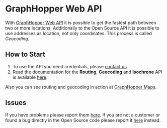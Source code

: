 GraphHopper Web API
=======

With [GraphHopper Web API](http://graphhopper.com/#enterprise) it is possible to get the 
fastest path between two or more locations. Additionally to the Open Source API it is 
possible to use addresses as location, not only coordinates. This process is called *Geocoding*.


## How to Start

 1. To use the API you need credentials, please [contact us](http://graphhopper.com/#enterprise).
 2. Read the documentation for the **Routing**, **Geocoding** and **Isochrone** API is available [here](./docs.md). 

Also you can see routing and geocoding in action at [GraphHopper Maps](http://graphhopper.com/maps).

## Issues

If you have problems please report them [here](https://github.com/graphhopper/web-api/issues). 
If you are not a customer or found a bug directly in the Open Source code please report it 
[here](https://github.com/graphhopper/graphhopper/issues) instead.

